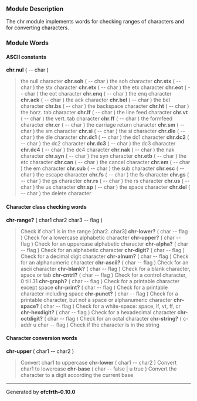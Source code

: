 ### Module Description ###
The chr module implements words for checking ranges of characters and for
converting characters.

### Module Words ###
#### ASCII constants ####
**chr.nul** ( -- char )
> the null character
**chr.soh** ( -- char )
> the soh character
**chr.stx** ( -- char )
> the stx character
**chr.etx** ( -- char )
> the etx character
**chr.eot** ( -- char )
> the eot character
**chr.enq** ( -- char )
> the enq character
**chr.ack** ( -- char )
> the ack character
**chr.bel** ( -- char )
> the bel character
**chr.bs** ( -- char )
> the backspace character
**chr.ht** ( -- char )
> the horz. tab character
**chr.lf** ( -- char )
> the line feed character
**chr.vt** ( -- char )
> the vert. tab character
**chr.ff** ( -- char )
> the formfeed character
**chr.cr** ( -- char )
> the carriage return character
**chr.sm** ( -- char )
> the sm character
**chr.si** ( -- char )
> the si character
**chr.dle** ( -- char )
> the dle character
**chr.dc1** ( -- char )
> the dc1 character
**chr.dc2** ( -- char )
> the dc2 character
**chr.dc3** ( -- char )
> the dc3 character
**chr.dc4** ( -- char )
> the dc4 character
**chr.nak** ( -- char )
> the nak character
**chr.syn** ( -- char )
> the syn character
**chr.etb** ( -- char )
> the etc character
**chr.can** ( -- char )
> the cancel character
**chr.em** ( -- char )
> the em character
**chr.sub** ( -- char )
> the sub character
**chr.esc** ( -- char )
> the escape character
**chr.fs** ( -- char )
> the fs character
**chr.gs** ( -- char )
> the gs character
**chr.rs** ( -- char )
> the rs character
**chr.us** ( -- char )
> the us character
**chr.sp** ( -- char )
> the space character
**chr.del** ( -- char )
> the delete character
#### Character class checking words ####
**chr-range?** ( char1 char2 char3 -- flag )
> Check if char1 is in the range [char2..char3]
**chr-lower?** ( char -- flag )
> Check for a lowercase alphabetic character
**chr-upper?** ( char -- flag )
> Check for an uppercase alphabetic character
**chr-alpha?** ( char -- flag )
> Check for an alphabetic character
**chr-digit?** ( char -- flag )
> Check for a decimal digit character
**chr-alnum?** ( char -- flag )
> Check for an alphanumeric character
**chr-ascii?** ( char -- flag )
> Check for an ascii character
**chr-blank?** ( char -- flag )
> Check for a blank character, space or tab
**chr-cntrl?** ( char -- flag )
> Check for a control character, 0 till 31
**chr-graph?** ( char -- flag )
> Check for a printable character except space
**chr-print?** ( char -- flag )
> Check for a printable character including space
**chr-punct?** ( char -- flag )
> Check for a printable character, but not a space or alphanumeric character
**chr-space?** ( char -- flag )
> Check for a white-space: space, lf, vt, ff, cr
**chr-hexdigit?** ( char -- flag )
> Check for a hexadecimal character
**chr-octdigit?** ( char -- flag )
> Check for an octal character
**chr-string?** ( c-addr u char -- flag )
> Check if the character is in the string
#### Character conversion words ####
**chr-upper** ( char1 -- char2 )
> Convert char1 to uppercase
**chr-lower** ( char1 -- char2 )
> Convert char1 to lowercase
**chr-base** ( char -- false | u true )
> Convert the character to a digit according the current base


---

Generated by **ofcfrth-0.10.0**